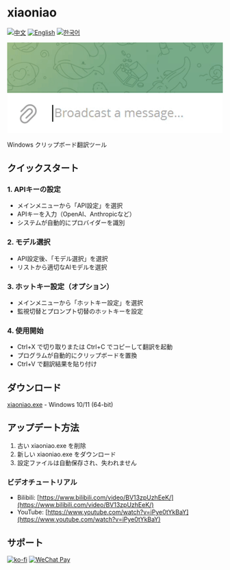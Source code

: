 # xiaoniao

[![中文](https://img.shields.io/badge/lang-中文-red)](README_ZH.md)
[![English](https://img.shields.io/badge/lang-English-blue)](README.md)
[![한국어](https://img.shields.io/badge/lang-한국어-green)](README_KR.md)

![Demo](windows/assets/demo.gif)

Windows クリップボード翻訳ツール

## クイックスタート

### 1. APIキーの設定

- メインメニューから「API設定」を選択
- APIキーを入力（OpenAI、Anthropicなど）
- システムが自動的にプロバイダーを識別

### 2. モデル選択

- API設定後、「モデル選択」を選択
- リストから適切なAIモデルを選択

### 3. ホットキー設定（オプション）

- メインメニューから「ホットキー設定」を選択
- 監視切替とプロンプト切替のホットキーを設定

### 4. 使用開始

- Ctrl+X で切り取りまたは Ctrl+C でコピーして翻訳を起動
- プログラムが自動的にクリップボードを置換
- Ctrl+V で翻訳結果を貼り付け

## ダウンロード

[xiaoniao.exe](https://github.com/kaminoguo/xiaoniao/releases/latest) - Windows 10/11 (64-bit)

## アップデート方法

1. 古い xiaoniao.exe を削除
2. 新しい xiaoniao.exe をダウンロード
3. 設定ファイルは自動保存され、失われません

### ビデオチュートリアル

- Bilibili: [https://www.bilibili.com/video/BV13zpUzhEeK/](https://www.bilibili.com/video/BV13zpUzhEeK/)
- YouTube: [https://www.youtube.com/watch?v=iPye0tYkBaY](https://www.youtube.com/watch?v=iPye0tYkBaY)

## サポート

[![ko-fi](https://ko-fi.com/img/githubbutton_sm.svg)](https://ko-fi.com/gogogod)
[![WeChat Pay](https://img.shields.io/badge/WeChat-Pay-09B83E?logo=wechat)](windows/assets/wechat-pay.jpg)
